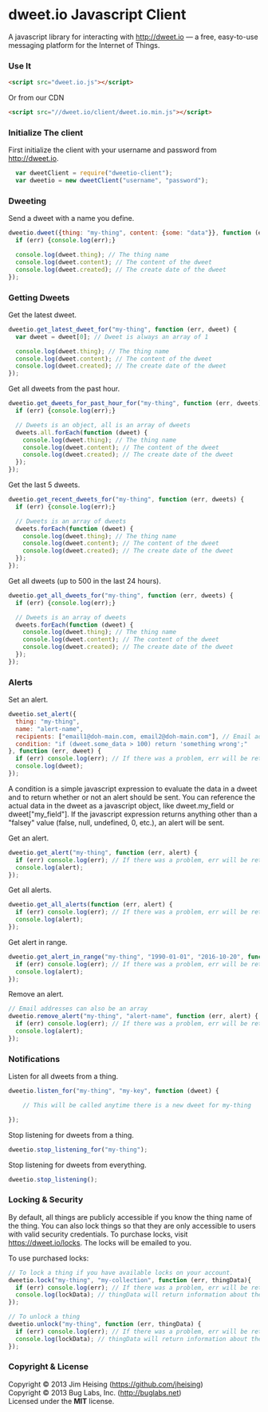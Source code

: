# dweet.io Javascript Client

A javascript library for interacting with http://dweet.io — a free, easy-to-use messaging platform for the Internet of Things.

### Use It

```html
<script src="dweet.io.js"></script>
```

Or from our CDN

```html
<script src="//dweet.io/client/dweet.io.min.js"></script>
```

### Initialize The client

First initialize the client with your username and password from http://dweet.io.

```js
  var dweetClient = require("dweetio-client");
  var dweetio = new dweetClient("username", "password");
```

### Dweeting

Send a dweet with a name you define.
```js
dweetio.dweet({thing: "my-thing", content: {some: "data"}}, function (err, dweet) {
  if (err) {console.log(err);}

  console.log(dweet.thing); // The thing name
  console.log(dweet.content); // The content of the dweet
  console.log(dweet.created); // The create date of the dweet
});
```

### Getting Dweets

Get the latest dweet.
```js
dweetio.get_latest_dweet_for("my-thing", function (err, dweet) {
  var dweet = dweet[0]; // Dweet is always an array of 1

  console.log(dweet.thing); // The thing name
  console.log(dweet.content); // The content of the dweet
  console.log(dweet.created); // The create date of the dweet
});
```

Get all dweets from the past hour.
```js
dweetio.get_dweets_for_past_hour_for("my-thing", function (err, dweets) {
  if (err) {console.log(err);}

  // Dweets is an object, all is an array of dweets
  dweets.all.forEach(function (dweet) {
    console.log(dweet.thing); // The thing name
    console.log(dweet.content); // The content of the dweet
    console.log(dweet.created); // The create date of the dweet
  });
});
```

Get the last 5 dweets.
```js
dweetio.get_recent_dweets_for("my-thing", function (err, dweets) {
  if (err) {console.log(err);}

  // Dweets is an array of dweets
  dweets.forEach(function (dweet) {
    console.log(dweet.thing); // The thing name
    console.log(dweet.content); // The content of the dweet
    console.log(dweet.created); // The create date of the dweet
  });
});
```

Get all dweets (up to 500 in the last 24 hours).
```js
dweetio.get_all_dweets_for("my-thing", function (err, dweets) {
  if (err) {console.log(err);}

  // Dweets is an array of dweets
  dweets.forEach(function (dweet) {
    console.log(dweet.thing); // The thing name
    console.log(dweet.content); // The content of the dweet
    console.log(dweet.created); // The create date of the dweet
  });
});
```

### Alerts

Set an alert.

```js
dweetio.set_alert({
  thing: "my-thing",
  name: "alert-name",
  recipients: ["email1@doh-main.com, email2@doh-main.com"], // Email addresses must be an array
  condition: "if (dweet.some_data > 100) return 'something wrong';"
}, function (err, dweet) {
  if (err) console.log(err); // If there was a problem, err will be returned, otherwise setting the alert was successful.
  console.log(dweet);
});
```

A condition is a simple javascript expression to evaluate the data in a dweet and to return whether or not an alert should be sent. You can reference the actual data in the dweet as a javascript object, like dweet.my_field or dweet["my_field"]. If the javascript expression returns anything other than a "falsey" value (false, null, undefined, 0, etc.), an alert will be sent.

Get an alert.
```js
dweetio.get_alert("my-thing", function (err, alert) {
  if (err) console.log(err); // If there was a problem, err will be returned, otherwise the data for the alert will be returned in alert
  console.log(alert);
});
```

Get all alerts.
```js
dweetio.get_all_alerts(function (err, alert) {
  if (err) console.log(err); // If there was a problem, err will be returned, otherwise the data for the alert will be returned in alert
  console.log(alert);
});
```

Get alert in range.
```js
dweetio.get_alert_in_range("my-thing", "1990-01-01", "2016-10-20", function (err, alert) {
  if (err) console.log(err); // If there was a problem, err will be returned, otherwise the data for the alert will be returned in alert
  console.log(alert);
});
```

Remove an alert.
```js
// Email addresses can also be an array
dweetio.remove_alert("my-thing", "alert-name", function (err, alert) {
  if (err) console.log(err); // If there was a problem, err will be returned, otherwise the data for the alert will be returned in alert
  console.log(alert);
});
```

### Notifications

Listen for all dweets from a thing.
```js
dweetio.listen_for("my-thing", "my-key", function (dweet) {

    // This will be called anytime there is a new dweet for my-thing

});
```

Stop listening for dweets from a thing.
```js
dweetio.stop_listening_for("my-thing");
```

Stop listening for dweets from everything.
```js
dweetio.stop_listening();
```

### Locking & Security

By default, all things are publicly accessible if you know the thing name of the thing. You can also lock things so that they are only accessible to users with valid security credentials. To purchase locks, visit https://dweet.io/locks. The locks will be emailed to you.

To use purchased locks:

```js
// To lock a thing if you have available locks on your account.
dweetio.lock("my-thing", "my-collection", function (err, thingData){
  if (err) console.log(err); // If there was a problem, err will be returned.
  console.log(lockData); // thingData will return information about the thing including the lock that was used.
});

// To unlock a thing
dweetio.unlock("my-thing", function (err, thingData) {
  if (err) console.log(err); // If there was a problem, err will be returned.
  console.log(lockData); // thingData will return information about the thing.
});
```
### Copyright & License

Copyright © 2013 Jim Heising (https://github.com/jheising)
<br/>
Copyright © 2013 Bug Labs, Inc. (http://buglabs.net)
<br/>
Licensed under the **MIT** license.
